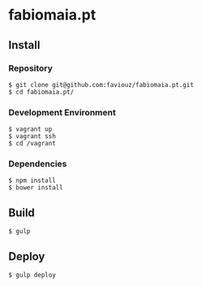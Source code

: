 # fabiomaia.pt

## Install

### Repository

```shell
$ git clone git@github.com:faviouz/fabiomaia.pt.git
$ cd fabiomaia.pt/
```

### Development Environment

```shell
$ vagrant up
$ vagrant ssh
$ cd /vagrant
```

### Dependencies

```shell
$ npm install
$ bower install
```

## Build

```shell
$ gulp
```

## Deploy

```shell
$ gulp deploy
```
